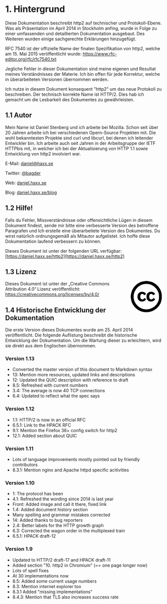 ﻿# 1. Hintergrund

Diese Dokumentation beschreibt http2 auf technischer und Protokoll-Ebene. Was als Präsentation im April 2014 in Stockholm anfing, wurde in Folge zu einer umfassenden und detaillierten Dokumentation ausgebaut. Des Weiteren wurden einige sachgerechte Erklärungen hinzugefügt.

RFC 7540 ist der offizielle Name der finalen Spezifikation von http2, welche am 15. Mai 2015 veröffentlicht wurde: https://www.rfc-editor.org/rfc/rfc7540.txt

Jegliche Fehler in dieser Dokumentation sind meine eigenen und Resultat meines Verständnisses der Materie. Ich bin offen für jede Korrektur, welche in überarbeiteten Versionen übernommen werden.

Ich nutze in diesem Dokument konsequent "http2" um das neue Protokoll zu beschreiben. Der technisch korrekte Name ist HTTP/2. Dies hab ich gemacht um die Lesbarkeit des Dokumentes zu gewährleisten.


## 1.1 Autor

Mein Name ist Daniel Stenberg und ich arbeite bei Mozilla. Schon seit über 20 Jahren arbeite ich bei verschiedenen Opern-Source Projekten mit. Die wohl bekanntesten Projekte sind curl und libcurl, bei denen ich leitender Entwickler bin. Ich arbeite auch seit Jahren in der Arbeitsgruppe der IETF HTTPbis mit, in welcher ich bei der Aktualisierung von HTTP 1.1 sowie Entwicklung von http2 involviert war.

 E-Mail: daniel@haxx.se

 Twitter: [@bagder](https://twitter.com/bagder)

 Web: [daniel.haxx.se](https://daniel.haxx.se/)

 Blog: [daniel.haxx.se/blog](https://daniel.haxx.se/blog/)

## 1.2 Hilfe!

Falls du Fehler, Missverständnisse oder offensichtliche Lügen in diesem Dokument findest, sende mir bitte eine verbesserte Version des betroffene Paragrafen und Ich erstelle eine überarbeitete Version des Dokumentes. Du wirst natürlich ordnungsgemäß als Mitautor aufgelistet. Ich hoffe diese Dokumentation laufend verbessern zu können.

Dieses Dokument ist unter der folgenden URL verfügbar: [https://daniel.haxx.se/http2](https://daniel.haxx.se/http2)

## 1.3 Lizenz

<img style="float: right;" src="https://raw.githubusercontent.com/bagder/http2-explained/master/images/creative-commons.png" />

Dieses Dokument ist unter der „Creative Commons Attribution 4.0“ Lizenz veröffentlicht: https://creativecommons.org/licenses/by/4.0/

## 1.4 Historische Entwicklung der Dokumentation

Die erste Version dieses Dokumentes wurde am 25. April 2014 veröffentlicht. Die folgende Auflistung beschreibt die historische Entwicklung der Dokumentation. Um die Wartung dieser zu erleichtern, wird sie direkt aus dem Englischen übernommen.

### Version 1.13

- Converted the master version of this document to Markdown syntax
- 13: Mention more resources, updated links and descriptions 
- 12: Updated the QUIC description with reference to draft 
- 8.5: Refreshed with current numbers 
- 3.4: The average is now 40 TCP connections 
- 6.4: Updated to reflect what the spec says 

### Version 1.12

- 1.1: HTTP/2 is now in an official RFC 
- 6.5.1: Link to the HPACK RFC 
- 9.1: Mention the Firefox 36+ config switch for http2 
- 12.1: Added section about QUIC 

### Version 1.11

- Lots of language improvements mostly pointed out by friendly contributors 
- 8.3.1: Mention nginx and Apache httpd specific acitivities 

### Version 1.10

- 1: The protocol has been 
- 4.1: Refreshed the wording since 2014 is last year 
- Front: Added image and call it there, fixed link 
- 1.4: Added document history section 
- Many spelling and grammar mistakes corrected 
- 14: Added thanks to bug reporters 
- 2.4: Better labels for the HTTP growth graph 
- 6.3: Corrected the wagon order in the multiplexed train 
- 6.5.1: HPACK draft-12 

### Version 1.9

- Updated to HTTP/2 draft-17 and HPACK draft-11  
- Added section "10. http2 in Chromium" (== one page longer now)  
- Lots of spell fixes  
- At 30 implementations now  
- 8.5: Added some current usage numbers  
- 8.3: Mention internet explorer too  
- 8.3.1 Added "missing implementations"  
- 8.4.3: Mention that TLS also increases success rate
